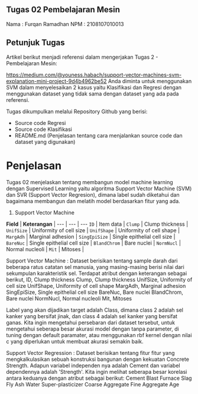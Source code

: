 ## Tugas 02 Pembelajaran Mesin
Nama : Furqan Ramadhan
NPM  : 2108107010013

## Petunjuk Tugas
Artikel berikut menjadi referensi dalam mengerjakan Tugas 2 - Pembelajaran Mesin:

https://medium.com/@youness.habach/support-vector-machines-svm-explanation-mini-project-9d4b4962be52
Anda diminta untuk menggunakan SVM dalam menyelesaikan 2 kasus yaitu Klasifikasi dan Regresi dengan menggunakan dataset yang tidak sama dengan dataset yang ada pada referensi.

Tugas dikumpulkan melalui Repository Github yang berisi:

- Source code Regresi
- Source code Klasifikasi
- README.md (Penjelasan tentang cara menjalankan source code dan dataset yang digunakan)

# Penjelasan 
Tugas 02 menjelaskan tentang membangun model machine learning dengan Supervised Learning yaitu algoritma Support Vector Machine (SVM) dan SVR (Support Vector Regresion), dimana label sudah diketahui dan bagaimana membangun dan melatih model berdasarkan fitur yang ada.

1. Support Vector Machine

**Field** | **Keterangan** |
--- | --- | ---
`ID` | Item data |
`Clump` | Clump thickness |
`UnifSize` | Uniformity of cell size |
`UnifShape` | Uniformity of cell shape |
`MargAdh` | Marginal adhesion |
`SingEpiSize` | Single epithelial cell size |
`BareNuc` | Single epithelial cell size |
`BlandChrom` | Bare nuclei |
`NormNucl` | Normal nucleoli |
`Mit` | Mitoses |


Support Vector Machine : Dataset berisikan tentang sample darah dari beberapa ratus catatan sel manusia, yang masing-masing berisi nilai dari sekumpulan karakteristik sel. Terdapat atribut dengan keterangan sebagai berikut, 
ID, Clump thickness
Clump, Clump thickness
UnifSize, Uniformity of cell size
UnifShape, Uniformity of cell shape
MargAdh, Marginal adhesion
SingEpiSize, Single epithelial cell size
BareNuc, Bare nuclei
BlandChrom, Bare nuclei
NormNucl, Normal nucleoli
Mit, Mitoses

Label yang akan dijadikan target adalah Class, dimana class 2 adalah sel kanker yang bersifat jinak, dan class 4 adalah sel kanker yang bersifat ganas. Kita ingin mengetahui persebaran dari dataset tersebut, untuk mengetahui seberapa besar akurasi model dengan tanpa parameter, di tuning dengan default paramater, atau menggunakan rbf kernel dengan nilai c yang diperlukan untuk membuat akurasi semakin baik.  

Support Vector Regression : Dataset berisikan tentang fitur fitur yang mengkalkulasikan sebuah konstruksi bangunan dengan kekuatan Concrete Strength. Adapun variabel independen nya adalah Cement dan variabel dependennya adalah 'Strength'. Kita ingin melihat seberapa besar korelasi antara keduanya dengan atribut sebagai berikut: 
Cement
Blast Furnace Slag
Fly Ash
Water
Super-plasticizer
Coarse Aggregate
Fine Aggregate
Age

